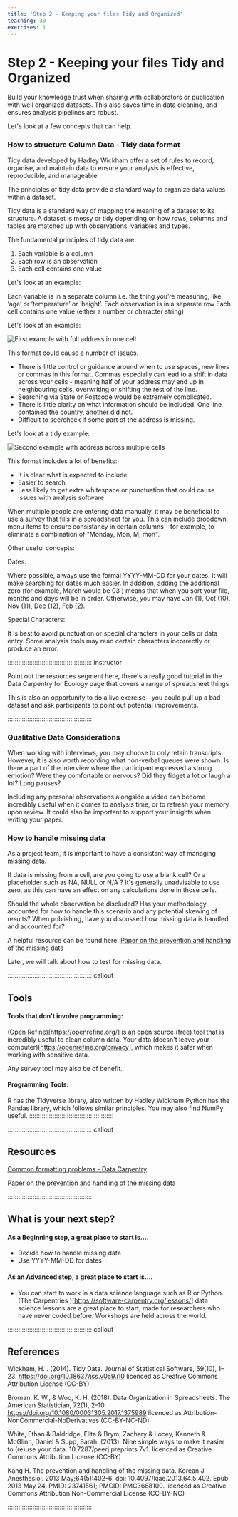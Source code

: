 ```yaml
---
title: 'Step 2 - Keeping your files Tidy and Organized'
teaching: 30
exercises: 1
---
```


# Step 2 - Keeping your files Tidy and Organized


Build your knowledge trust when sharing with collaborators or publication with well organized datasets. This also saves time in data cleaning, and ensures analysis pipelines are robust.

Let's look at a few concepts that can help.


### How to structure Column Data - Tidy data format

Tidy data developed by Hadley Wickham offer a set of rules to record, organise, and maintain data to ensure your analysis is effective, reproducible, and manageable.

The principles of tidy data provide a standard way to organize data values within a dataset.

Tidy data is a standard way of mapping the meaning of a dataset to its structure. A dataset is messy or tidy depending on how rows, columns and tables are matched up with observations, variables and types. 

The fundamental principles of tidy data are:
1. Each variable is a column
2. Each row is an observation
3. Each cell contains one value

Let's look at an example:

Each variable is in a separate column  i.e. the thing you’re measuring, like ‘age’ or ‘temperature’ or ‘height’. 
Each observation is in a separate row
Each cell contains one value (either a number or character string) 

Let's look at an example:

![First example with full address in one cell](/episodes/images/TidyDataExample1.png)

This format could cause a number of issues.
- There is little control or guidance around when to use spaces, new lines or commas in this format. Commas especially can lead to a shift in data across your cells - meaning half of your address may end up in neighbouring cells, overwriting or shifting the rest of the line.
- Searching via State or Postcode would be extremely complicated.
- There is little clarity on what information should be included. One line contained the country, another did not. 
- Difficult to see/check if some part of the address is missing.

Let's look at a tidy example:

![Second example with address across multiple cells](/episodes/images/TidyDataExample2.png)

This format includes a lot of benefits:
- It is clear what is expected to include
- Easier to search
- Less likely to get extra whitespace or punctuation that could cause issues with analysis software

When multiple people are entering data manually, it may be beneficial to use a survey that fills in a spreadsheet for you. This can include dropdown menu items to ensure consistancy in certain columns - for example, to eliminate a combination of "Monday, Mon, M, mon".

Other useful concepts:

Dates:

Where possible, always use the formal YYYY-MM-DD for your dates. It will make searching for dates much easier. In addition, adding the additional zero (for example, March would be 03 ) means that when you sort your file, months and days will be in order. Otherwise, you may have Jan (1), Oct (10), Nov (11), Dec (12), Feb (2). 


Special Characters:

It is best to avoid punctuation or special characters in your cells or data entry. Some analysis tools may read certain characters incorrectly or produce an error. 

::::::::::::::::::::::::::::::::::::::::::::::: instructor

Point out the resources segment here, there's a really good tutorial in the Data Carpentry for Ecology page that covers a range of spreadsheet things

This is also an opportunity to do a live exercise - you could pull up a bad dataset and ask participants to point out potential improvements.

::::::::::::::::::::::::::::::::::::::::::::::: 


### Qualitative Data Considerations

When working with interviews, you may choose to only retain transcripts. However, it is also worth recording what non-verbal queues were shown. Is there a part of the interview where the participant expressed a strong emotion? Were they comfortable or nervous? Did they fidget a lot or laugh a lot? Long pauses? 

Including any personal observations alongside a video can become incredibly useful when it comes to analysis time, or to refresh your memory upon review. It could also be important to support your insights when writing your paper.



### How to handle missing data

As a project team, it is important to have a consistant way of managing missing data. 

If data is missing from a cell, are you going to use a blank cell? Or a placeholder such as NA, NULL or N/A ? It's generally unadvisable to use zero, as this can have an effect on any calculations done in those cells.

Should the whole observation be discluded? Has your methodology accounted for how to handle this scenario and any potential skewing of results? When publishing, have you discussed how missing data is handled and accounted for?

A helpful resource can be found here: [Paper on the prevention and handling of the missing data](https://www.ncbi.nlm.nih.gov/pmc/articles/PMC3668100/)

Later, we will talk about how to test for missing data.



:::::::::::::::::::::::::::::::::::::::::::::::  callout

## Tools

#### Tools that don't involve programming:

(Open Refine)[https://openrefine.org/] is an open source (free) tool that is incredibly useful to clean column data. Your data (doesn't leave your computer)[https://openrefine.org/privacy], which makes it safer when working with sensitive data.

Any survey tool may also be of benefit.

#### Programming Tools:
R has the Tidyverse library, also written by Hadley Wickham
Python has the Pandas library, which follows similar principles. You may also find NumPy useful.
:::::::::::::::::::::::::::::::::::::::::::::::


::::::::::::::::::::::::::::::::::::::::::::::: callout
## Resources

[Common formatting problems - Data Carpentry](https://datacarpentry.org/spreadsheet-ecology-lesson/02-common-mistakes.html)

[Paper on the prevention and handling of the missing data](https://www.ncbi.nlm.nih.gov/pmc/articles/PMC3668100/)


::::::::::::::::::::::::::::::::::::::::::::::: 

## What is your next step?

#### As a Beginning step, a great place to start is....
- Decide how to handle missing data
- Use YYYY-MM-DD for dates

#### As an Advanced step, a great place to start is....
- You can start to work in a data science language such as R or Python. (The Carpentries )[https://software-carpentry.org/lessons/] data science lessons are a great place to start, made for researchers who have never coded before. Workshops are held across the world.

::::::::::::::::::::::::::::::::::::::::::::::: callout

## References

Wickham, H. . (2014). Tidy Data. Journal of Statistical Software, 59(10), 1–23. https://doi.org/10.18637/jss.v059.i10 licenced as Creative Commons Attribution License (CC-BY)

Broman, K. W., & Woo, K. H. (2018). Data Organization in Spreadsheets. The American Statistician, 72(1), 2–10. https://doi.org/10.1080/00031305.2017.1375989 licenced as Attribution-NonCommercial-NoDerivatives (CC-BY-NC-ND)

White, Ethan & Baldridge, Elita & Brym, Zachary & Locey, Kenneth & McGlinn, Daniel & Supp, Sarah. (2013). Nine simple ways to make it easier to (re)use your data. 10.7287/peerj.preprints.7v1. 
 licenced as Creative Commons Attribution License (CC-BY)

Kang H. The prevention and handling of the missing data. Korean J Anesthesiol. 2013 May;64(5):402-6. doi: 10.4097/kjae.2013.64.5.402. Epub 2013 May 24. PMID: 23741561; PMCID: PMC3668100. licenced as Creative Commons Attribution Non-Commercial License (CC-BY-NC)

:::::::::::::::::::::::::::::::::::::::::::::::
